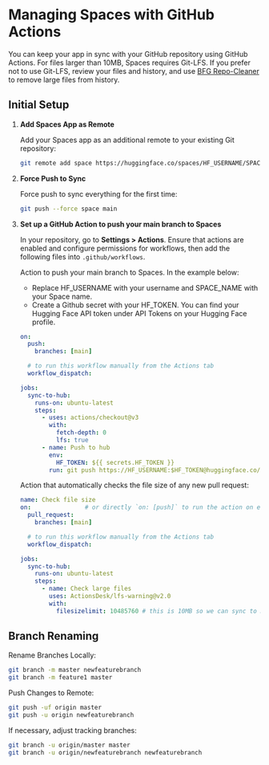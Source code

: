 # Managing Spaces with GitHub Actions

You can keep your app in sync with your GitHub repository using GitHub Actions. For files larger than 10MB, Spaces requires Git-LFS. If you prefer not to use Git-LFS, review your files and history, and use [BFG Repo-Cleaner](https://rtyley.github.io/bfg-repo-cleaner/) to remove large files from history.

## Initial Setup

1. **Add Spaces App as Remote**

   Add your Spaces app as an additional remote to your existing Git repository:
   ```bash
   git remote add space https://huggingface.co/spaces/HF_USERNAME/SPACE_NAME
   ```

2. **Force Push to Sync**

   Force push to sync everything for the first time:
   ```bash
   git push --force space main
   ```

3. **Set up a GitHub Action to push your main branch to Spaces**  

   In your repository, go to **Settings > Actions**. Ensure that actions are enabled and configure permissions for workflows, then add the following files into `.github/workflows`.

   Action to push your main branch to Spaces. In the example below:

   - Replace HF_USERNAME with your username and SPACE_NAME with your Space name.
   - Create a Github secret with your HF_TOKEN. You can find your Hugging Face API token under API Tokens on your Hugging Face profile.  


    ```yaml
    on:
      push:
        branches: [main]
    
      # to run this workflow manually from the Actions tab
      workflow_dispatch:
    
    jobs:
      sync-to-hub:
        runs-on: ubuntu-latest
        steps:
          - uses: actions/checkout@v3
            with:
              fetch-depth: 0
              lfs: true
          - name: Push to hub
            env:
              HF_TOKEN: ${{ secrets.HF_TOKEN }}
            run: git push https://HF_USERNAME:$HF_TOKEN@huggingface.co/spaces/HF_USERNAME/SPACE_NAME main
    ```


    Action that automatically checks the file size of any new pull request:




    ```yaml
    name: Check file size
    on:               # or directly `on: [push]` to run the action on every push on any branch
      pull_request:
        branches: [main]
    
      # to run this workflow manually from the Actions tab
      workflow_dispatch:
    
    jobs:
      sync-to-hub:
        runs-on: ubuntu-latest
        steps:
          - name: Check large files
            uses: ActionsDesk/lfs-warning@v2.0
            with:
              filesizelimit: 10485760 # this is 10MB so we can sync to HF Spaces
    ```

## Branch Renaming
   
   Rename Branches Locally:
   
   ```bash
   git branch -m master newfeaturebranch
   git branch -m feature1 master
   ```
   
   Push Changes to Remote:
   
   ```bash
   git push -uf origin master
   git push -u origin newfeaturebranch
   ```  
   
   If necessary, adjust tracking branches:
   
   ```bash
   git branch -u origin/master master
   git branch -u origin/newfeaturebranch newfeaturebranch
   ```
